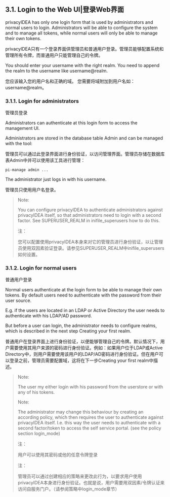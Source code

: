 ## 3.1. Login to the Web UI|登录Web界面

privacyIDEA has only one login form that is used by administrators and normal users to login. Administrators will be able to configure the system and to manage all tokens, while normal users will only be able to manage their own tokens.

privacyIDEA只有一个登录界面供管理员和普通用户登录。管理员能够配置系统和管理所有令牌，而普通用户只能管理自己的令牌。

You should enter your username with the right realm. You need to append the realm to the username like username@realm.

您应该输入您的用户名和正确的域。 您需要将域附加到用户名如：username@realm。

### 3.1.1. Login for administrators

管理员登录

Administrators can authenticate at this login form to access the management UI.

Administrators are stored in the database table Admin and can be managed with the tool:

管理员可以通过此登录界面进行身份验证，以访问管理界面。管理员存储在数据库表Admin中并可以使用该工具进行管理：

```
pi-manage admin ...
```
The administrator just logs in with his username.

管理员只使用用户名登录。

> Note:
> 
> You can configure privacyIDEA to authenticate administrators against privacyIDEA itself, so that administrators need to login with a second factor. See SUPERUSER_REALM in inifile_superusers how to do this.
> 
> 注：
> 
> 您可以配置使用privacyIDEA本身来对它的管理员进行身份验证，以让管理员使用双因素验证登录。请参见SUPERUSER_REALM中inifile_superusers如何设置。

### 3.1.2. Login for normal users

普通用户登录

Normal users authenticate at the login form to be able to manage their own tokens. By default users need to authenticate with the password from their user source.

E.g. if the users are located in an LDAP or Active Directory the user needs to authenticate with his LDAP/AD password.

But before a user can login, the administrator needs to configure realms, which is described in the next step Creating your first realm.

普通用户在登录界面上进行身份验证，以便能够管理自己的令牌。默认情况下，用户需要使用其用户来源的密码进行身份验证。例如：如果用户位于LDAP或Active Directory中，则用户需要使用该用户的LDAP/AD密码进行身份验证。但在用户可以登录之前，管理员需要配置域，这将在下一步Creating your first realm中描述。

> Note:
> 
> The user my either login with his password from the userstore or with any of his tokens.
> 
> Note:
> 
> The administrator may change this behaviour by creating an according policy, which then requires the user to authenticate against privacyIDEA itself. I.e. this way the user needs to authenticate with a second factor/token to access the self service portal. (see the policy section login_mode)
> 
> 注：
> 
> 用户可以使用其密码或他的任意令牌登录
> 
> 注：
> 
> 管理员可以通过创建相应的策略来更改此行为，以要求用户使用privacyIDEA本身进行身份验证。也就是说，用户需要用双因素/令牌认证来访问自服务门户。（请参阅策略中login_mode章节）